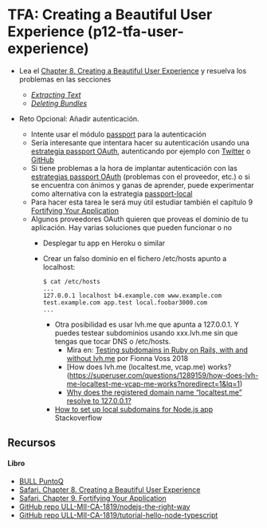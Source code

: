 # TFA: Creating a Beautiful User Experience (p12-tfa-user-experience)

* Lea el  [Chapter 8. Creating a Beautiful  User Experience](https://proquest-safaribooksonline-com.accedys2.bbtk.ull.es/book/web-development/9781680505344/part-iiidot-creating-an-application-from-the-ground-up/d24e21014_html#X2ludGVybmFsX0h0bWxWaWV3P3htbGlkPTk3ODE2ODA1MDUzNDQlMkZjaHBfdXhfaHRtbCZxdWVyeT0=) y resuelva los problemas en las secciones 

  - [*Extracting Text*](https://proquest-safaribooksonline-com.accedys2.bbtk.ull.es/book/web-development/9781680505344/6dot-commanding-databases/d24e20598_html#X2ludGVybmFsX0h0bWxWaWV3P3htbGlkPTk3ODE2ODA1MDUzNDQlMkZkMjRlMzIzODZfaHRtbCZxdWVyeT0=)
  - [*Deleting  Bundles*](https://proquest-safaribooksonline-com.accedys2.bbtk.ull.es/book/web-development/9781680505344/6dot-commanding-databases/d24e20598_html#X2ludGVybmFsX0h0bWxWaWV3P3htbGlkPTk3ODE2ODA1MDUzNDQlMkZkMjRlMzIzODZfaHRtbCZxdWVyeT0=)
* Reto Opcional: Añadir autenticación. 
    - Intente usar el módulo [passport](http://www.passportjs.org/) para la autenticación
    - Sería interesante que intentara hacer su autenticación usando una [estrategia passport OAuth](http://www.passportjs.org/packages/), autenticando por ejemplo con [Twitter](http://www.passportjs.org/packages/passport-twitter/) o [GitHub](http://www.passportjs.org/packages/passport-github/)
    - Si tiene problemas  a la hora de implantar autenticación con las [estrategias passport OAuth](http://www.passportjs.org/packages/) (problemas con el proveedor, etc.) 
o si se encuentra con ánimos y ganas de aprender, puede experimentar como alternativa con la estrategia [passport-local](http://www.passportjs.org/packages/passport-local/)
    - Para hacer esta tarea  le será muy útil estudiar también el capítulo 9 [Fortifying Your Application](https://proquest-safaribooksonline-com.accedys2.bbtk.ull.es/9781680505344/sec_using_request_to_fetch_html?sessionid=#X2ludGVybmFsX0h0bWxWaWV3P3htbGlkPTk3ODE2ODA1MDUzNDQlMkZkMjRlMzQyMjdfaHRtbCZxdWVyeT0=)
    - Algunos proveedores OAuth quieren que proveas el dominio de tu aplicación. Hay varias soluciones que pueden funcionar o no
        - Desplegar tu app en Heroku o similar
        - Crear un falso dominio en  el fichero /etc/hosts apunto a localhost:

          ```
          $ cat /etc/hosts
          ...
          127.0.0.1	localhost b4.example.com www.example.com test.example.com app.test local.foobar3000.com
          ...
          ```

          - Otra posibilidad es usar lvh.me que apunta a  127.0.0.1.  Y puedes testear subdominios usando xxx.lvh.me sin que tengas que tocar  DNS o /etc/hosts.
            - Mira en: [Testing subdomains in Ruby on Rails, with and without lvh.me](http://fionavoss.blog/2018/10/25/subdomains-in-rails/) por Fionna Voss 2018
            - [How does lvh.me (localtest.me, vcap.me) works?(https://superuser.com/questions/1289159/how-does-lvh-me-localtest-me-vcap-me-works?noredirect=1&lq=1)
            - [Why does the registered domain name “localtest.me” resolve to 127.0.0.1?](https://superuser.com/questions/1280827/why-does-the-registered-domain-name-localtest-me-resolve-to-127-0-0-1)
          - [How to set up local subdomains for Node.js app](https://stackoverflow.com/questions/26564961/how-to-set-up-local-subdomains-for-node-js-app) Stackoverflow



## Recursos

#### Libro

* [BULL PuntoQ](https://www.ull.es/servicios/biblioteca/servicios/puntoq/)
* [Safari. Chapter 8. Creating a Beautiful  User Experience](https://proquest-safaribooksonline-com.accedys2.bbtk.ull.es/book/web-development/9781680505344/6dot-commanding-databases/d24e20598_html#X2ludGVybmFsX0h0bWxWaWV3P3htbGlkPTk3ODE2ODA1MDUzNDQlMkZjaHBfdXhfaHRtbCZxdWVyeT0=)
* [Safari. Chapter 9. Fortifying Your Application](https://proquest-safaribooksonline-com.accedys2.bbtk.ull.es/9781680505344/sec_using_request_to_fetch_html?sessionid=#X2ludGVybmFsX0h0bWxWaWV3P3htbGlkPTk3ODE2ODA1MDUzNDQlMkZkMjRlMzQyMjdfaHRtbCZxdWVyeT0=)
* [GitHub repo ULL-MII-CA-1819/nodejs-the-right-way](https://github.com/ULL-MII-CA-1819/nodejs-the-right-way)
* [GitHub repo ULL-MII-CA-1819/tutorial-hello-node-typescript](https://github.com/ULL-MII-CA-1819/tutorial-hello-node-typescript)

